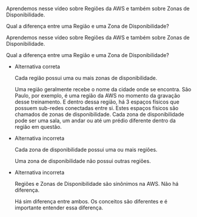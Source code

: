 Aprendemos nesse vídeo sobre Regiões da AWS e também sobre Zonas de Disponibilidade.

Qual a diferença entre uma Região e uma Zona de Disponibilidade?

Aprendemos nesse vídeo sobre Regiões da AWS e também sobre Zonas de Disponibilidade.

Qual a diferença entre uma Região e uma Zona de Disponibilidade?

- Alternativa correta
    
    Cada região possui uma ou mais zonas de disponibilidade.
    
    Uma região geralmente recebe o nome da cidade onde se encontra. São Paulo, por exemplo, é uma região da AWS no momento da gravação desse treinamento. E dentro dessa região, há 3 espaços físicos que possuem sub-redes conectadas entre si. Estes espaços físicos são chamados de zonas de disponibilidade. Cada zona de disponibilidade pode ser uma sala, um andar ou até um prédio diferente dentro da região em questão.
    
- Alternativa incorreta
    
    Cada zona de disponibilidade possui uma ou mais regiões.
    
    Uma zona de disponibilidade não possui outras regiões.
    
- Alternativa incorreta
    
    Regiões e Zonas de Disponibilidade são sinônimos na AWS. Não há diferença.
    
    Há sim diferença entre ambos. Os conceitos são diferentes e é importante entender essa diferença.